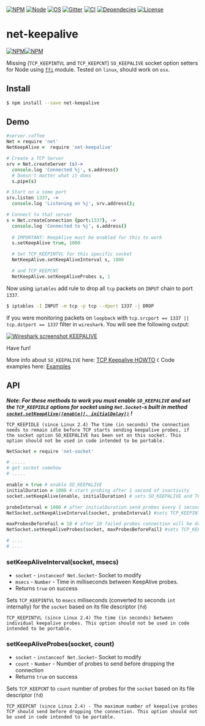 [![NPM][npm_shield]][npm_url]
[![Node][node_shield]][node_url]
[![OS][os_shield]][npm_url]
[![Gitter][gitter_shield]][gitter_url]
[![CI][travis_sheild]][travis_url]
[![Dependecies][gemnasium_shield]][gemnasium_url]
[![License][license_shield]][license_url]

[npm_url]: https://www.npmjs.com/package/net-keepalive
[npm_shield]: https://img.shields.io/npm/v/net-keepalive.svg?style=flat
[node_url]: https://dist.nodejs.org
[node_shield]: https://img.shields.io/badge/node-%3E%3D0.10%20%3C%3D0.12-green.svg
[gitter_url]: https://gitter.im/hertzg/node-net-keepalive
[gitter_shield]: http://img.shields.io/badge/discuss-gitter-brightgreen.svg?style=flat
[os_shield]: https://img.shields.io/badge/os-linux%2Cosx-green.svg
[travis_url]: https://travis-ci.org/hertzg/node-net-keepalive
[travis_sheild]: https://travis-ci.org/hertzg/node-net-keepalive.svg?branch=master
[gemnasium_url]: https://gemnasium.com/hertzg/node-net-keepalive
[gemnasium_shield]: https://gemnasium.com/hertzg/node-net-keepalive.svg
[license_url]: https://raw.githubusercontent.com/hertzg/node-net-keepalive/master/LICENSE
[license_shield]: https://img.shields.io/badge/license-MIT-blue.svg


# net-keepalive
[![NPM](https://nodei.co/npm/net-keepalive.png?downloads=true&downloadRank=true&stars=true)](https://nodei.co/npm/net-keepalive/)[![NPM](https://nodei.co/npm-dl/net-keepalive.png?months=3&height=2)](https://nodei.co/npm/net-keepalive/)

Missing (`TCP_KEEPINTVL` and `TCP_KEEPCNT`) `SO_KEEPALIVE` socket option setters for Node using [`ffi`](https://www.npmjs.com/package/ffi) module. Tested on `linux`, should work on `osx`.

## Install

```bash
$ npm install --save net-keepalive
```


## Demo
```CoffeeScript
#server.coffee
Net = require 'net'
NetKeepAlive =  require 'net-keepalive'

# Create a TCP Server
srv = Net.createServer (s)->
  console.log 'Connected %j', s.address()
  # Doesn't matter what it does
  s.pipe(s)

# Start on a some port
srv.listen 1337, ->
  console.log 'Listening on %j', srv.address();

# Connect to that server
s = Net.createConnection {port:1337}, ->
  console.log 'Connected to %j', s.address()
  
  # IMPORTANT: KeepAlive must be enabled for this to work
  s.setKeepAlive true, 1000

  # Set TCP_KEEPINTVL for this specific socket
  NetKeepAlive.setKeepAliveInterval s, 1000

  # and TCP_KEEPCNT
  NetKeepAlive.setKeepAliveProbes s, 1
```

Now using `iptables` add rule to drop all `tcp` packets on `INPUT` chain to port `1337`.
```bash
$ iptables -I INPUT -m tcp -p tcp --dport 1337 -j DROP
``` 
If you were monitoring packets on `loopback` with `tcp.srcport == 1337 || tcp.dstport == 1337` filter in `wireshark`.  You will see the following output:

[![Wireshark screenshot KEEPALIVE](http://hertzg.github.io/node-net-keepalive/images/wireshark.jpg)](http://hertzg.github.io/node-net-keepalive/images/wireshark.jpg)

Have fun!

More info about `SO_KEEPALIVE` here: [TCP Keepalive HOWTO](http://tldp.org/HOWTO/TCP-Keepalive-HOWTO/)
`C` Code examples here: [Examples](http://tldp.org/HOWTO/TCP-Keepalive-HOWTO/programming.html#examples)

## API

***Note: For these methods to work you must enable `SO_KEEPALIVE` and set the `TCP_KEEPIDLE` options for socket using `Net.Socket`-s built in method [`socket.setKeepAlive([enable][, initialDelay])`](https://nodejs.org/api/net.html#net_socket_setkeepalive_enable_initialdelay) !***

    TCP_KEEPIDLE (since Linux 2.4) The time (in seconds) the connection needs to remain idle before TCP starts sending keepalive probes, if the socket option SO_KEEPALIVE has been set on this socket. This option should not be used in code intended to be portable.

```CoffeeScript
NetSocket = require 'net-socket'

# .....
# get socket somehow
# .....

enable = true # enable SO_KEEPALIVE
initialDuration = 1000 # start probing after 1 second of inactivity
socket.setKeepAlive(enable, initialDuration) # sets SO_KEEPALIVE and TCP_KEEPIDLE

probeInterval = 1000 # after initialDuration send probes every 1 second
NetSocket.setKeepAliveInterval(socket, probeInterval) #sets TCP_KEEPINTVL

maxProbesBeforeFail = 10 # after 10 failed probes connection will be dropped 
NetSocket.setKeepAliveProbes(socket, maxProbesBeforeFail) #sets TCP_KEEPCNT

# ....
# ....
```

### setKeepAliveInterval(socket, msecs)
* `socket` - `instanceof Net.Socket`- Socket to modify
* `msecs` - `Number` - Time in milliseconds between KeepAlive probes.
* Returns `true` on success

Sets `TCP_KEEPINTVL` to `msecs` miliseconds (converted to seconds `int` internally) for the `socket` based on its file descriptor (`fd`)

    TCP_KEEPINTVL (since Linux 2.4) The time (in seconds) between individual keepalive probes. This option should not be used in code intended to be portable.

### setKeepAliveProbes(socket, count) 
* `socket` - `instanceof Net.Socket`- Socket to modify
* `count` - `Number` - Number of probes to send before dropping the connection
* Returns `true` on success

Sets `TCP_KEEPCNT` to `count` number of probes for the `socket` based on its file descriptor (`fd`)

    TCP_KEEPCNT (since Linux 2.4) - The maximum number of keepalive probes TCP should send before dropping the connection. This option should not be used in code intended to be portable.
